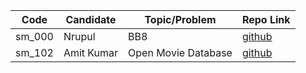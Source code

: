 | Code   | Candidate  | Topic/Problem       | Repo Link                                            |
| ------ | ---------- | ------------------- | ---------------------------------------------------- |
| sm_000 | Nrupul     | BB8                 | [github](https://github.com/nrupuld/masai-sprint-1)  |
| sm_102 | Amit Kumar | Open Movie Database | [github](https://github.com/akamit21/masai-sprint-3) |
